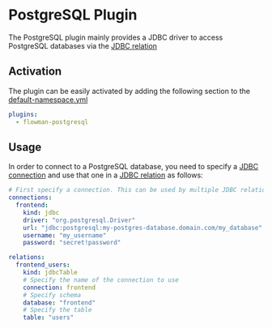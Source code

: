 # PostgreSQL Plugin

The PostgreSQL plugin mainly provides a JDBC driver to access PostgreSQL databases via the [JDBC relation](../spec/relation/jdbcTable.md)


## Activation

The plugin can be easily activated by adding the following section to the [default-namespace.yml](../spec/namespace.md)
```yaml
plugins:
  - flowman-postgresql 
```


## Usage

In order to connect to a PostgreSQL database, you need to specify a [JDBC connection](../spec/connection/jdbc.md)
and use that one in a [JDBC relation](../spec/relation/jdbcTable.md) as follows:

```yaml
# First specify a connection. This can be used by multiple JDBC relations
connections:
  frontend:
    kind: jdbc
    driver: "org.postgresql.Driver"
    url: "jdbc:postgresql:my-postgres-database.domain.com/my_database"
    username: "my_username"
    password: "secret!password"

relations:
  frontend_users:
    kind: jdbcTable
    # Specify the name of the connection to use
    connection: frontend
    # Specify schema
    database: "frontend"
    # Specify the table
    table: "users"
```
